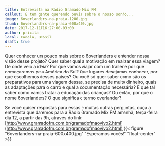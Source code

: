 ```yaml
---
title: Entrevista na Rádio Gramado Mix FM
callout: E tem gente querendo ouvir sobre o nosso sonho...
image: 6overlanders-na-praia-1200.jpg
thumb: 6overlanders-na-praia-600x400.jpg
date: 2017-12-11T16:27:00-03:00
author: pricila
local: Canela, Brasil
draft: true
---
```


Quer conhecer um pouco mais sobre o 6overlanders e entender nossa visão desse projeto? Quer saber qual a motivação em realizar essa viagem? De onde veio a ideia? Por que vamos viajar com um trailer e por que começaremos pela América do Sul? Que lugares desejamos conhecer, por que escolhemos desses países? Ou você só quer saber como são os preparativos para uma viagem dessas, se precisa de muito dinheiro, quais as adaptações para o carro e qual a documentação necessária? E que tal saber como vamos tratar a educação das crianças? Ou então, por que o nome 6overlanders? O que significa o termo overlander?

Se você quiser respostas para essas e muitas outras perguntas, ouça a entrevista que daremos para a Rádio Gramado Mix FM amanhã, terça-feira dia 12, a partir das 9h, através do link: [http://www.gramadofm.com.br/gramadofmaovivo2.html](http://www.gramadofm.com.br/gramadofmaovivo2.html)
{{< figure "6overlanders-na-praia-600x400.jpg" "Esperamos vocês!" "float-center" >}}


